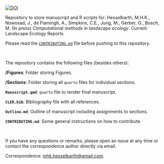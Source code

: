 [![DOI](https://img.shields.io/badge/DOI-In_press-blue.svg)]() 

Repository to store manuscript and R scripts for: Hesselbarth, M.H.K., Nowosad, J., de Flamingh, A., Simpkins, C.E., Jung, M., Gerber, G., Bosch, M. (In press) *Computational methods in landscape ecology*. Current Landscape Ecology Reports

Please read the [`CONTRIBUTING.md`](CONTRIBUTING.md) file before pushing to this repository.

<br/>

The repository contains the following files (besides others):

**/Figures**: Folder storing Figures.

**/Sections**: Folder storing all `quarto` files for individual sections.

**`Manuscript.qmd`**: `quarto` file to render final manuscript.

**`CLER.bib`**: Bibliography file with all references.

**`Outline.md`**: Outline of manuscript including assignments to sections.

**`CONTRIBUTING.md`**: Some general instructions on how to contribute.

<br/>

If you have any questions or remarks, please open an issue at any time or contact the correspondence author directly via email.

Correspondence:
[mhk.hesselbarth@gmail.com](mailto:mhk.hesselbarth@gmail.com).
